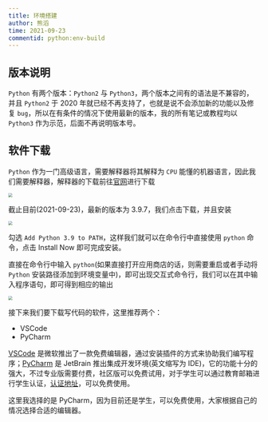 ```yaml
---
title: 环境搭建
author: 熊滔
time: 2021-09-23
commentid: python:env-build
---
```


## 版本说明

`Python` 有两个版本：`Python2` 与 `Python3`，两个版本之间有的语法是不兼容的，并且 `Python2` 于 2020 年就已经不再支持了，也就是说不会添加新的功能以及修复 `bug`，所以在有条件的情况下使用最新的版本，我的所有笔记或教程均以 `Python3` 作为示范，后面不再说明版本号。

## 软件下载

`Python` 作为一门高级语言，需要解释器将其解释为 `CPU` 能懂的机器语言，因此我们需要解释器，解释器的下载前往[官网](https://www.python.org/downloads/)进行下载

<DisplayBox>
<img src="https://cdn.jsdelivr.net/gh/LastKnightCoder/ImgHosting3/202109231551512021-09-23-15-51-51.png" style="zoom:50%"/>
</DisplayBox>

截止目前(2021-09-23)，最新的版本为 3.9.7，我们点击下载，并且安装

<DisplayBox>
<img src="https://cdn.jsdelivr.net/gh/LastKnightCoder/ImgHosting3/202109231554302021-09-23-15-54-31.png" style="zoom:50%"/>
</DisplayBox>

勾选 `Add Python 3.9 to PATH`，这样我们就可以在命令行中直接使用 `python` 命令，点击 Install Now 即可完成安装。

直接在命令行中输入 `python`(如果直接打开应用商店的话，则需要重启或者手动将 `Python` 安装路径添加到环境变量中)，即可出现交互式命令行，我们可以在其中输入程序语句，即可得到相应的输出

<DisplayBox>
<img src="https://cdn.jsdelivr.net/gh/LastKnightCoder/ImgHosting3/202109231624482021-09-23-16-24-48.png" style="zoom:50%"/>
</DisplayBox>

接下来我们要下载写代码的软件，这里推荐两个：

- VSCode
- PyCharm

[VSCode](https://code.visualstudio.com/) 是微软推出了一款免费编辑器，通过安装插件的方式来协助我们编写程序；[PyCharm](https://www.jetbrains.com/pycharm/) 是 JetBrain 推出集成开发环境(英文缩写为 IDE)，它的功能十分的强大，不过专业版需要付费，社区版可以免费试用，对于学生可以通过教育邮箱进行学生认证，[认证地址](https://www.jetbrains.com/shop/eform/students)，可以免费使用。

这里我选择的是 PyCharm，因为目前还是学生，可以免费使用，大家根据自己的情况选择合适的编辑器。